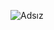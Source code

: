 
![Adsız](https://user-images.githubusercontent.com/92122363/223821443-358d2729-48f9-4ff8-a60f-3e6e61a09c04.png)
